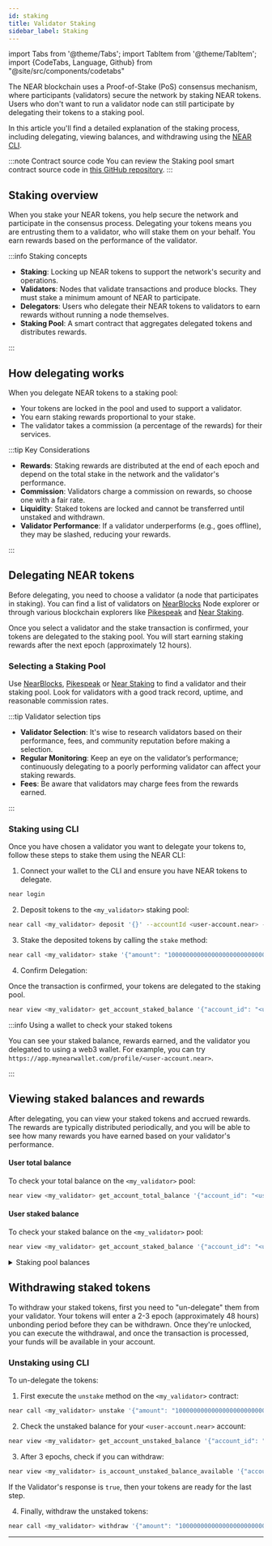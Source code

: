 ```yaml
---
id: staking
title: Validator Staking
sidebar_label: Staking
---
```

import Tabs from '@theme/Tabs';
import TabItem from '@theme/TabItem';
import {CodeTabs, Language, Github} from "@site/src/components/codetabs"

The NEAR blockchain uses a Proof-of-Stake (PoS) consensus mechanism, where participants (validators) secure the network by staking NEAR tokens. Users who don't want to run a validator node can still participate by delegating their tokens to a staking pool.

In this article you'll find a detailed explanation of the staking process, including delegating, viewing balances, and withdrawing using the [NEAR CLI](../../4.tools/cli.md).

:::note Contract source code
You can review the Staking pool smart contract source code in [this GitHub repository](https://github.com/near/core-contracts/tree/master/staking-pool).
:::

## Staking overview

When you stake your NEAR tokens, you help secure the network and participate in the consensus process.
Delegating your tokens means you are entrusting them to a validator, who will stake them on your behalf. You earn rewards based on the performance of the validator.

:::info Staking concepts

- **Staking**: Locking up NEAR tokens to support the network's security and operations.
- **Validators**: Nodes that validate transactions and produce blocks. They must stake a minimum amount of NEAR to participate.
- **Delegators**: Users who delegate their NEAR tokens to validators to earn rewards without running a node themselves.
- **Staking Pool**: A smart contract that aggregates delegated tokens and distributes rewards.

:::


## How delegating works

When you delegate NEAR tokens to a staking pool:
- Your tokens are locked in the pool and used to support a validator.
- You earn staking rewards proportional to your stake.
- The validator takes a commission (a percentage of the rewards) for their services.

:::tip Key Considerations

- **Rewards**: Staking rewards are distributed at the end of each epoch and depend on the total stake in the network and the validator's performance.
- **Commission**: Validators charge a commission on rewards, so choose one with a fair rate.
- **Liquidity**: Staked tokens are locked and cannot be transferred until unstaked and withdrawn.
- **Validator Performance**: If a validator underperforms (e.g., goes offline), they may be slashed, reducing your rewards.

:::

## Delegating NEAR tokens

Before delegating, you need to choose a validator (a node that participates in staking). You can find a list of validators on [NearBlocks](https://nearblocks.io/node-explorer) Node explorer or through various blockchain explorers like [Pikespeak](https://pikespeak.ai/validators/overview) and [Near Staking](https://near-staking.com/).

Once you select a validator and the stake transaction is confirmed, your tokens are delegated to the staking pool.
You will start earning staking rewards after the next epoch (approximately 12 hours).

### Selecting a Staking Pool

Use [NearBlocks](https://nearblocks.io/node-explorer), [Pikespeak](https://pikespeak.ai/validators/overview) or [Near Staking](https://near-staking.com/) to find a validator and their staking pool.
Look for validators with a good track record, uptime, and reasonable commission rates.

:::tip Validator selection tips

- **Validator Selection**: It's wise to research validators based on their performance, fees, and community reputation before making a selection.
- **Regular Monitoring**: Keep an eye on the validator’s performance; continuously delegating to a poorly performing validator can affect your staking rewards.
- **Fees**: Be aware that validators may charge fees from the rewards earned.

:::

### Staking using CLI

Once you have chosen a validator you want to delegate your tokens to, follow these steps to stake them using the NEAR CLI:

1. Connect your wallet to the CLI and ensure you have NEAR tokens to delegate.

```sh
near login
```

2. Deposit tokens to the `<my_validator>` staking pool:

```sh
near call <my_validator> deposit '{}' --accountId <user-account.near> --amount 100
```

3. Stake the deposited tokens by calling the `stake` method:

```sh
near call <my_validator> stake '{"amount": "100000000000000000000000000"}' --accountId <user-account.near>
```

4. Confirm Delegation:

Once the transaction is confirmed, your tokens are delegated to the staking pool.

```sh
near view <my_validator> get_account_staked_balance '{"account_id": "<user-account.near>"}'
```

:::info Using a wallet to check your staked tokens

You can see your staked balance, rewards earned, and the validator you delegated to using a web3 wallet. For example, you can try `https://app.mynearwallet.com/profile/<user-account.near>`.

:::

## Viewing staked balances and rewards

After delegating, you can view your staked tokens and accrued rewards.
The rewards are typically distributed periodically, and you will be able to see how many rewards you have earned based on your validator's performance.

#### User total balance

To check your total balance on the `<my_validator>` pool:

```sh
near view <my_validator> get_account_total_balance '{"account_id": "<user-account.near>"}'
```

#### User staked balance

To check your staked balance on the `<my_validator>` pool:

```sh
near view <my_validator> get_account_staked_balance '{"account_id": "<user-account.near>"}'
```

<details>
<summary>Staking pool balances</summary>

You can view additional information and balances from the staking pool using the following CLI commands:

#### Total staked balance of the entire pool

```sh
near view <my_validator> get_total_staked_balance '{}'
```

#### Owner of the staking pool

```sh
near view <my_validator> get_owner_id '{}'
```

#### Current reward fee

```sh
near view <my_validator> get_reward_fee_fraction '{}'
```

#### Owner's balance

```sh
near view <my_validator> get_account_total_balance '{"account_id": "owner"}'
```

#### Staking key

```sh
near view <my_validator> get_staking_key '{}'
```

</details>

## Withdrawing staked tokens

To withdraw your staked tokens, first you need to "un-delegate" them from your validator. Your tokens will enter a 2-3 epoch (approximately 48 hours) unbonding period before they can be withdrawn.
Once they're unlocked, you can execute the withdrawal, and once the transaction is processed, your funds will be available in your account.

### Unstaking using CLI

To un-delegate the tokens:

1. First execute the `unstake` method on the `<my_validator>` contract:

```sh
near call <my_validator> unstake '{"amount": "100000000000000000000000000"}' --accountId <user-account.near>
```

2. Check the unstaked balance for your `<user-account.near>` account:

```sh
near view <my_validator> get_account_unstaked_balance '{"account_id": "<user-account.near>"}'
```

3. After 3 epochs, check if you can withdraw:

```sh
near view <my_validator> is_account_unstaked_balance_available '{"account_id": "<user-account.near>"}'
```

If the Validator's response is `true`, then your tokens are ready for the last step.

4. Finally, withdraw the unstaked tokens:

```sh
near call <my_validator> withdraw '{"amount": "100000000000000000000000000"}' --accountId <user-account.near>
```

---

